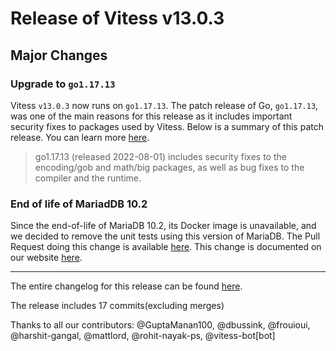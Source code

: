 # Release of Vitess v13.0.3
## Major Changes

### Upgrade to `go1.17.13`

Vitess `v13.0.3` now runs on `go1.17.13`.
The patch release of Go, `go1.17.13`, was one of the main reasons for this release as it includes important security fixes to packages used by Vitess.
Below is a summary of this patch release. You can learn more [here](https://go.dev/doc/devel/release#go1.17).

> go1.17.13 (released 2022-08-01) includes security fixes to the encoding/gob and math/big packages, as well as bug fixes to the compiler and the runtime.
### End of life of MariadDB 10.2

Since the end-of-life of MariaDB 10.2, its Docker image is unavailable, and we decided to remove the unit tests using this version of MariaDB. The Pull Request doing this change is available [here](https://github.com/vitessio/vitess/pull/11073).
This change is documented on our website [here](https://vitess.io/docs/13.0/overview/supported-databases/#mariadb-versions-100-to-103).


------------
The entire changelog for this release can be found [here](https://github.com/vitessio/vitess/blob/main/doc/releasenotes/13_0_3_changelog.md).

The release includes 17 commits(excluding merges)

Thanks to all our contributors: @GuptaManan100, @dbussink, @frouioui, @harshit-gangal, @mattlord, @rohit-nayak-ps, @vitess-bot[bot]

